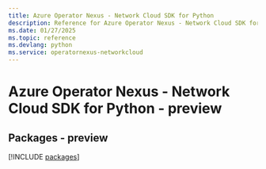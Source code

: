 ```yaml
---
title: Azure Operator Nexus - Network Cloud SDK for Python
description: Reference for Azure Operator Nexus - Network Cloud SDK for Python
ms.date: 01/27/2025
ms.topic: reference
ms.devlang: python
ms.service: operatornexus-networkcloud
---
```

# Azure Operator Nexus - Network Cloud SDK for Python - preview
## Packages - preview
[!INCLUDE [packages](operator-nexus---network-cloud-index.md)]